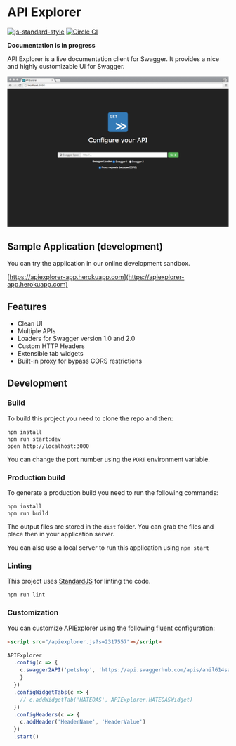 API Explorer
=================

[![js-standard-style](https://img.shields.io/badge/code%20style-standard-brightgreen.svg?style=flat)](https://github.com/feross/standard)
[![Circle CI](https://circleci.com/gh/sky-uk/api-explorer.svg?style=svg&circle-token=316a0c863d30835bace2fa013b5e5cacfbed6c69)](https://circleci.com/gh/sky-uk/api-explorer)

**Documentation is in progress**

API Explorer is a live documentation client for Swagger. It provides a nice and highly customizable UI for Swagger.

![Sample API Explorer](./docs/apiexplorer-demo.gif)

## Sample Application (development)

You can try the application in our online development sandbox.

[https://apiexplorer-app.herokuapp.com](https://apiexplorer-app.herokuapp.com)

## Features

* Clean UI
* Multiple APIs
* Loaders for Swagger version 1.0 and 2.0
* Custom HTTP Headers
* Extensible tab widgets
* Built-in proxy for bypass CORS restrictions


## Development

### Build

To build this project you need to clone the repo and then:

```
npm install
npm run start:dev
open http://localhost:3000
```

You can change the port number using the `PORT` environment variable.


### Production build

To generate a production build you need to run the following commands:


```
npm install
npm run build
```

The output files are stored in the `dist` folder. You can grab the files and place then in your application server.

You can also use a local server to run this application using `npm start`


### Linting

This project uses [StandardJS](http://standardjs.com/) for linting the code.

```
npm run lint
```

### Customization

You can customize APIExplorer using the following fluent configuration:

```html
<script src="/apiexplorer.js?s=2317557"></script>
```

```javascript
APIExplorer
  .config(c => {
  	c.swagger2API('petshop', 'https://api.swaggerhub.com/apis/anil614sagar/petStore/1.0.0', true)
    }
  })
  .configWidgetTabs(c => {
    // c.addWidgetTab('HATEOAS', APIExplorer.HATEOASWidget)
  })
  .configHeaders(c => {
    c.addHeader('HeaderName', 'HeaderValue')
  })
  .start()
```

